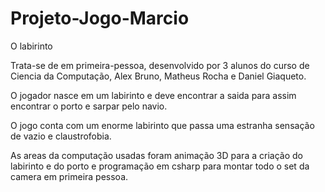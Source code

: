# Projeto-Jogo-Marcio

O labirinto

Trata-se de em primeira-pessoa, desenvolvido por 3 alunos do curso de Ciencia da Computação, Alex Bruno, Matheus Rocha e Daniel Giaqueto. 

O jogador nasce em um labirinto e deve encontrar a saida para assim encontrar o porto e sarpar pelo navio. 

O jogo conta com um enorme labirinto que passa uma estranha sensação de vazio e claustrofobia. 

As areas da computação usadas foram animação 3D para a criação do labirinto e do porto e programação em csharp para montar todo o set da camera em primeira pessoa. 

